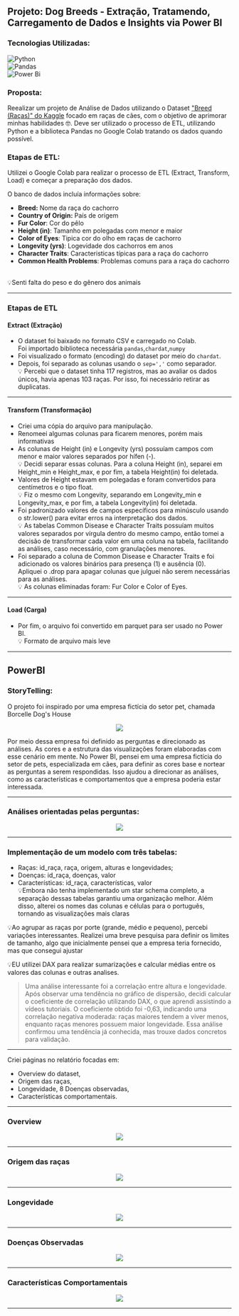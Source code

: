 ## Projeto: Dog Breeds - Extração, Tratamendo, Carregamento de Dados e Insights via Power BI

### Tecnologias Utilizadas:
![Python](https://img.shields.io/badge/python-3670A0?style=for-the-badge&logo=python&logoColor=ffdd54) <br>
![Pandas](https://img.shields.io/badge/pandas-%23150458.svg?style=for-the-badge&logo=pandas&logoColor=white) <br>
![Power Bi](https://img.shields.io/badge/power_bi-F2C811?style=for-the-badge&logo=powerbi&logoColor=black) <br>

### Proposta:
Reealizar um projeto de Análise de Dados utilizando o Dataset ["Breed (Raças)" do Kaggle]( https://www.kaggle.com/datasets/marshuu/dog-breeds ) focado em raças de cães, com o objetivo de aprimorar minhas habilidades 🤓. 
Deve ser utilizado o processo de ETL, utilizando Python e a biblioteca Pandas no Google Colab tratando os dados quando possível. 

### Etapas de ETL: <br>
Utilizei o Google Colab para realizar o processo de ETL (Extract, Transform, Load) e começar a preparação dos dados. <br>

O banco de dados incluía informações sobre:

* **Breed:**	Nome da raça do cachorro <br>
* **Country of Origin:** País de origem <br>
* **Fur Color**: Cor do pêlo <br>
* **Height (in)**:	Tamanho em polegadas com menor e maior <br>
* **Color of Eyes**: Tipica cor do olho em raças de cachorro <br>
* **Longevity (yrs)**:	Logevidade dos cachorros em anos <br>
* **Character Traits**:	Caracteristicas típicas para a raça do cachorro <br>
* **Common Health Problems**:	Problemas comuns para a raça do cachorro <br>
<br>
💡Senti falta do peso e do gênero dos animais 

---
### Etapas de ETL <br>
#### Extract (Extração)

* O dataset foi baixado no formato CSV e carregado no Colab.<br>
Foi importado biblioteca necessária `pandas`,`chardat`,`numpy`
* Foi visualizado o formato (encoding) do dataset por meio do `chardat`. <br>
* Depois, foi separado as colunas usando o `sep=','` como separador. <br>
💡 Percebi que o dataset tinha 117 registros, mas ao avaliar os dados únicos, havia apenas 103 raças. Por isso, foi necessário retirar as duplicatas.

---
#### Transform (Transformação)
* Criei uma cópia do arquivo para manipulação. <br>
* Renomeei algumas colunas para ficarem menores, porém mais informativas <br>
* As colunas de Height (in) e Longevity (yrs) possuíam campos com menor e maior valores separados por hífen (-). <br>
💡 Decidi separar essas colunas. Para a coluna Height (in), separei em Height_min e Height_max, e por fim, a tabela Height(in) foi deletada. <br>
* Valores de Height estavam em polegadas e foram convertidos para centímetros e o tipo float. <br>
💡 Fiz o mesmo com Longevity, separando em Longevity_min e Longevity_max, e por fim, a tabela Longevity(in) foi deletada.<br>
* Foi padronizado valores de campos específicos para minúsculo usando o str.lower() para evitar erros na interpretação dos dados.<br>
💡 As tabelas Common Disease e Character Traits possuíam muitos valores separados por vírgula dentro do mesmo campo, então tomei a decisão de transformar cada valor em uma coluna na tabela, facilitando as análises, caso necessário, com granulações menores.<br>
* Foi separado a coluna de Common Disease e Character Traits e foi adicionado os valores binários para presença (1) e ausência (0).<br>
Apliquei o .drop para apagar colunas que julguei não serem necessárias para as análises.<br>
💡 As colunas eliminadas foram: Fur Color e Color of Eyes.<br>
----
#### Load (Carga)
* Por fim, o arquivo foi convertido em parquet para ser usado no Power BI. <br>
💡 Formato de arquivo mais leve
----
## PowerBI
### StoryTelling:
O projeto foi inspirado por uma empresa fictícia do setor pet, chamada Borcelle Dog's House 

<div align=center>
  <img src='https://github.com/user-attachments/assets/57eea564-f135-4f77-bca1-b9598fb0350c' weight= 400 />
</div>

Por meio dessa empresa foi definido as perguntas e direcionado as análises. As cores e a estrutura das visualizações foram elaboradas com esse cenário em mente.
No Power BI, pensei em uma empresa fictícia do setor de pets, especializada em cães, para definir as cores base e nortear as perguntas a serem respondidas. Isso ajudou a direcionar as análises, como as características e comportamentos que a empresa poderia estar interessada.

----
### Análises orientadas pelas perguntas:
<div align=center>
  <img src='https://github.com/user-attachments/assets/7e7ca9cb-5620-467e-acb7-80d758c5ba52' weight= 400 />
</div>

---

### Implementação de um modelo com três tabelas:
* Raças: id_raça, raça, origem, alturas e longevidades; <br>
* Doenças: id_raça, doenças, valor <br>
* Características: id_raça, características, valor <br>
💡Embora não tenha implementado um star schema completo, a separação dessas tabelas garantiu uma organização melhor. Além disso, alterei os nomes das colunas e células para o português, tornando as visualizações mais claras <br>

💡Ao agrupar as raças por porte (grande, médio e pequeno), percebi variações interessantes. Realizei uma breve pesquisa para definir os limites de tamanho, algo que inicialmente pensei que a empresa teria fornecido, mas que consegui ajustar <br>

💡EU utilizei DAX para realizar sumarizações e calcular médias entre os valores das colunas e outras analises.
> Uma análise interessante foi a correlação entre altura e longevidade. Após observar uma tendência no gráfico de dispersão, decidi calcular o coeficiente de correlação utilizando DAX, o que aprendi assistindo a vídeos tutoriais. O coeficiente obtido foi -0,63, indicando uma correlação negativa moderada: raças maiores tendem a viver menos, enquanto raças menores possuem maior longevidade. Essa análise confirmou uma tendência já conhecida, mas trouxe dados concretos para validação. <br>

---

Criei páginas no relatório focadas em:

* Overview do dataset,
* Origem das raças,
* Longevidade,
8 Doenças observadas,
* Características comportamentais.
-----

### Overview 
<div align=center>
  <img src='https://github.com/user-attachments/assets/db3ef418-f687-408b-836d-6050805d61eb' weight= 400 />
</div>

---

### Origem das raças
<div align=center>
  <img src='https://github.com/user-attachments/assets/ebdfa59c-37ff-4c45-ab6f-bdbe5854aa03' weight= 400 />
</div>

---

### Longevidade 
<div align=center>
  <img src='https://github.com/user-attachments/assets/42474b29-4936-44ab-a9b9-ad065c1b22d8' weight= 400 />
</div>


---

### Doenças Observadas
<div align=center>
  <img src='https://github.com/user-attachments/assets/c2bede28-98cd-44a8-878e-8f917fbe82a1' weight= 400 />
</div>

---


### Características Comportamentais
<div align=center>
  <img src='https://github.com/user-attachments/assets/d2383e37-23f7-4716-a9d2-f1126e1cd45c' weight= 400 />
</div>

----








